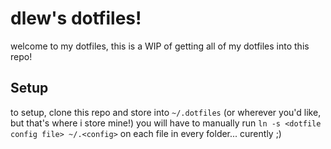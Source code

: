 # dlew's dotfiles!
welcome to my dotfiles, this is a WIP of getting all of my dotfiles into this repo!

## Setup
to setup, clone this repo and store into `~/.dotfiles` (or wherever you'd like, but that's where i store mine!)
you will have to manually run `ln -s <dotfile config file> ~/.<config>` on each file in every folder... curently ;)
